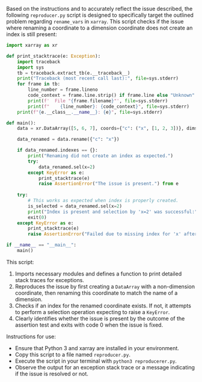 Based on the instructions and to accurately reflect the issue described, the following `reproducer.py` script is designed to specifically target the outlined problem regarding `rename_vars` in `xarray`. This script checks if the issue where renaming a coordinate to a dimension coordinate does not create an index is still present:

```python
import xarray as xr

def print_stacktrace(e: Exception):
    import traceback
    import sys
    tb = traceback.extract_tb(e.__traceback__)
    print("Traceback (most recent call last):", file=sys.stderr)
    for frame in tb:
        line_number = frame.lineno
        code_context = frame.line.strip() if frame.line else "Unknown"
        print(f'  File "{frame.filename}"', file=sys.stderr)
        print(f"    {line_number}: {code_context}", file=sys.stderr)
    print(f"{e.__class__.__name__}: {e}", file=sys.stderr)

def main():
    data = xr.DataArray([5, 6, 7], coords={"c": ("x", [1, 2, 3])}, dims="x")

    data_renamed = data.rename({"c": "x"})

    if data_renamed.indexes == {}:
        print("Renaming did not create an index as expected.")
        try:
            data_renamed.sel(x=2)
        except KeyError as e:
            print_stacktrace(e)
            raise AssertionError("The issue is present.") from e
    
    try:
        # This works as expected when index is properly created.
        is_selected = data_renamed.sel(x=2)
        print("Index is present and selection by 'x=2' was successful:", is_selected)
        exit(0)
    except KeyError as e:
        print_stacktrace(e)
        raise AssertionError("Failed due to missing index for 'x' after renaming.") from e

if __name__ == "__main__":
    main()
```

This script:
1. Imports necessary modules and defines a function to print detailed stack traces for exceptions.
2. Reproduces the issue by first creating a `DataArray` with a non-dimension coordinate, then renaming this coordinate to match the name of a dimension.
3. Checks if an index for the renamed coordinate exists. If not, it attempts to perform a selection operation expecting to raise a `KeyError`.
4. Clearly identifies whether the issue is present by the outcome of the assertion test and exits with code 0 when the issue is fixed.

Instructions for use:
- Ensure that Python 3 and xarray are installed in your environment.
- Copy this script to a file named `reproducer.py`.
- Execute the script in your terminal with `python3 reproducerer.py`.
- Observe the output for an exception stack trace or a message indicating if the issue is resolved or not.